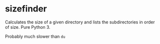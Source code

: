 # sizefinder
Calculates the size of a given directory and lists the subdirectories in order of size. Pure Python 3.

Probably much slower than `du`
